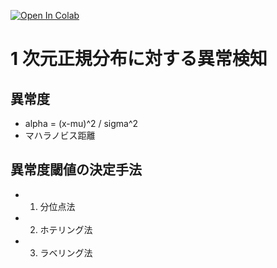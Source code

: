 [![Open In Colab](https://colab.research.google.com/assets/colab-badge.svg)](http://colab.research.google.com/github/matsubaraDaisuke/anomaly-detection/blob/main/01_normal_distibution/01_normal_distribution.ipynb)

# 1 次元正規分布に対する異常検知

## 異常度

- alpha = (x-mu)^2 / sigma^2
- マハラノビス距離

## 異常度閾値の決定手法

- 1. 分位点法
- 2. ホテリング法
- 3. ラベリング法
